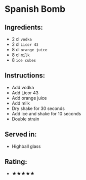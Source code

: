 # Spanish Bomb

## Ingredients:
- 2 cl `vodka`
- 2 cl `Licor 43`
- 8 cl `orange juice`
- 8 cl `milk`
- 8 `ice cubes`

## Instructions:
- Add vodka
- Add Licor 43
- Add orange juice
- Add milk
- Dry shake for 30 seconds
- Add ice and shake for 10 seconds
- Double strain

## Served in:
- Highball glass

## Rating:
- ★★★★★
